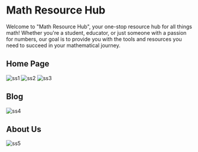 # Math Resource Hub

Welcome to "Math Resource Hub", 
your one-stop resource hub for all things math! Whether you're a student, 
educator, or just someone with a passion for numbers, our goal is to provide you with the tools and resources 
you need to succeed in your mathematical journey.

## Home Page
![ss1](https://github.com/user-attachments/assets/4dc2cb19-fb3e-495e-b8f3-b009b7f3b693)
![ss2](https://github.com/user-attachments/assets/75c28bcb-68a5-4167-861e-cdf9af7288ad)
![ss3](https://github.com/user-attachments/assets/e22fa11f-5b33-4d6e-bb57-eed1bec7c479)

## Blog
![ss4](https://github.com/user-attachments/assets/b6c0ed36-66d9-4f41-9575-8bfc95126937)

## About Us
![ss5](https://github.com/user-attachments/assets/4bb22b0d-9dad-4a6c-88c3-d4d63fcaddf0)
